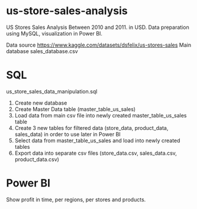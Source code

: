 # us-store-sales-analysis
US Stores Sales Analysis Between 2010 and 2011. in USD. Data preparation using MySQL, visualization in Power BI.

Data source https://www.kaggle.com/datasets/dsfelix/us-stores-sales
Main database sales_database.csv


# SQL
us_store_sales_data_manipulation.sql

1) Create new database
2) Create Master Data table (master_table_us_sales)
3) Load data from main csv file into newly created master_table_us_sales table
4) Create 3 new tables for filtered data (store_data, product_data, sales_data) in order to use later in Power BI
5) Select data from master_table_us_sales and load into newly created tables
6) Export data into separate csv files (store_data.csv, sales_data.csv, product_data.csv)

# Power BI
Show profit in time, per regions, per stores and products.
